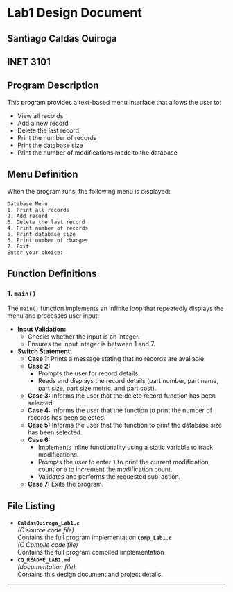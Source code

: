 
# Lab1 Design Document

## Santiago Caldas Quiroga
## INET 3101


## Program Description
This program provides a text-based menu interface that allows the user to:
- View all records
- Add a new record
- Delete the last record
- Print the number of records
- Print the database size
- Print the number of modifications made to the database


## Menu Definition 
When the program runs, the following menu is displayed:

```
Database Menu
1. Print all records
2. Add record
3. Delete the last record
4. Print number of records
5. Print database size
6. Print number of changes
7. Exit
Enter your choice:
```

## Function Definitions

### 1. `main()`

  The `main()` function implements an infinite loop that repeatedly displays the menu and processes user input:
  - **Input Validation:**  
    - Checks whether the input is an integer.
    - Ensures the input integer is between 1 and 7.
  - **Switch Statement:**  
    - **Case 1:** Prints a message stating that no records are available.
    - **Case 2:**  
      - Prompts the user for record details.
      - Reads and displays the record details (part number, part name, part size, part size metric, and part cost).
    - **Case 3:** Informs the user that the delete record function has been selected.
    - **Case 4:** Informs the user that the function to print the number of records has been selected.
    - **Case 5:** Informs the user that the function to print the database size has been selected.
    - **Case 6:**  
      - Implements inline functionality using a static variable to track modifications.
      - Prompts the user to enter `1` to print the current modification count or `0` to increment the modification count.
      - Validates and performs the requested sub-action.
    - **Case 7:** Exits the program.


## File Listing
- **`CaldasQuiroga_Lab1.c`**  
  *(C source code file)*  
  Contains the full program implementation
   **`Comp_Lab1.c`**  
  *(C Compile code file)*  
  Contains the full program compiled implementation
- **`CQ_README_LAB1.md`**  
  *(documentation file)*  
  Contains this design document and project details.
  

---

